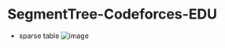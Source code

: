# SegmentTree-Codeforces-EDU

- sparse table 
![image](https://github.com/user-attachments/assets/d9ecef92-47d6-4ab7-8bab-e4738d75c6fc)
